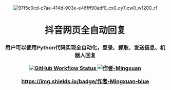 <p align="center">
  <img src="https://github.com/user-attachments/assets/7e57eace-af77-47fd-ba7e-594221e05e1e" alt="97f5c0cd-c7ae-414d-903e-e46fff90adf0_cx0_cy7_cw0_w1200_r1">
</p>

<h1 align="center">抖音网页全自动回复</h1>

<h3 align="center">用户可以使用Python代码实现全自动化，登录、抓取、发送信息、机器人回复

<p align="center">
  <a href="https://github.com/Luckymingxuan">
    <img src="https://img.shields.io/github/workflow/status/r-spacex/SpaceX-API/Test?style=flat-square" alt="GitHub Workflow Status">
  <img src="https://img.shields.io/badge/作者-Mingxuan-blue" alt="作者-Mingxuan">
</p>

 https://img.shields.io/badge/作者-Mingxuan-blue
